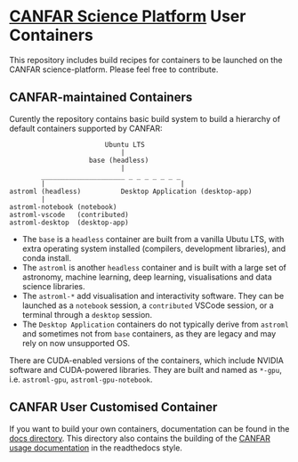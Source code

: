 # [CANFAR Science Platform](https://www.canfar.net) User Containers

This repository includes build recipes for containers to be launched on the CANFAR science-platform. 
Please feel free to contribute.

## CANFAR-maintained Containers
Curently the repository contains basic build system to build a hierarchy of default containers supported by CANFAR:

```
	                    Ubuntu LTS
	                    	|
		            base (headless)
	                    	|
		_____________________ _ _ _ _ _ _ _
		|                                  | 
astroml (headless)			Desktop Application (desktop-app)
		|
astroml-notebook (notebook) 
astroml-vscode   (contributed)
astroml-desktop  (desktop-app)
 ```

- The `base` is a `headless` container are built from a vanilla Ubutu LTS, with extra operating system installed (compilers, development libraries), and conda install.
- The `astroml` is another `headless` container and is built with a large set of astronomy, machine learning, deep learning, visualisations and data science libraries. 
- The `astroml-*` add visualisation and interactivity software. They can be launched as a `notebook` session, a `contributed` VSCode session, or a terminal through a `desktop` session.
- The `Desktop Application` containers do not typically derive from `astroml` and sometimes not from `base` containers, as they are legacy and may rely on now unsupported OS.

There are CUDA-enabled versions of the containers, which include NVIDIA software and CUDA-powered libraries. They are built and named as `*-gpu`, i.e. `astroml-gpu`, `astroml-gpu-notebook`.

## CANFAR User Customised Container
If you want to build your own containers, documentation can be found in the [docs directory](docs).
This directory also contains the building of the [CANFAR usage documentation](https://canfar-scienceportal.readthedocs.io/en/latest/) in the readthedocs style.

